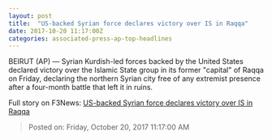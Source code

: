 ```yaml
---
layout: post
title:  "US-backed Syrian force declares victory over IS in Raqqa"
date: 2017-10-20 11:17:00Z
categories: associated-press-ap-top-headlines
---
```


BEIRUT (AP) — Syrian Kurdish-led forces backed by the United States declared victory over the Islamic State group in its former "capital" of Raqqa on Friday, declaring the northern Syrian city free of any extremist presence after a four-month battle that left it in ruins.


Full story on F3News: [US-backed Syrian force declares victory over IS in Raqqa](http://www.f3nws.com/n/2ajzrC)

> Posted on: Friday, October 20, 2017 11:17:00 AM
